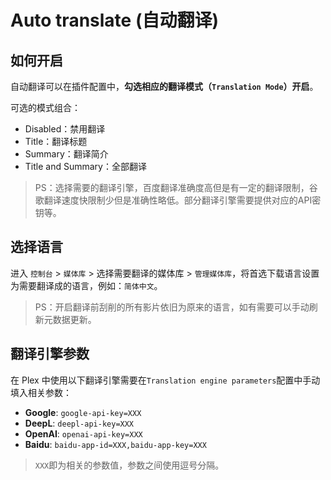 # Auto translate (自动翻译)

## 如何开启

自动翻译可以在插件配置中，**勾选相应的翻译模式（`Translation Mode`）开启**。

可选的模式组合：

- Disabled：禁用翻译
- Title：翻译标题
- Summary：翻译简介
- Title and Summary：全部翻译

> PS：选择需要的翻译引擎，百度翻译准确度高但是有一定的翻译限制，谷歌翻译速度快限制少但是准确性略低。部分翻译引擎需要提供对应的API密钥等。

## 选择语言

进入 `控制台` > `媒体库` > 选择需要翻译的媒体库 > `管理媒体库`，将首选下载语言设置为需要翻译成的语言，例如：`简体中文`。

> PS：开启翻译前刮削的所有影片依旧为原来的语言，如有需要可以手动刷新元数据更新。

## 翻译引擎参数

在 Plex 中使用以下翻译引擎需要在`Translation engine parameters`配置中手动填入相关参数：

- **Google**: `google-api-key=XXX`
- **DeepL**: `deepl-api-key=XXX`
- **OpenAI**: `openai-api-key=XXX`
- **Baidu**: `baidu-app-id=XXX,baidu-app-key=XXX`

> `XXX`即为相关的参数值，参数之间使用逗号分隔。
